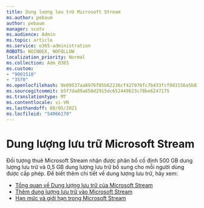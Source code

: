 ```yaml
---
title: Dung lượng lưu trữ Microsoft Stream
ms.author: pebaum
author: pebaum
manager: scotv
ms.audience: Admin
ms.topic: article
ms.service: o365-administration
ROBOTS: NOINDEX, NOFOLLOW
localization_priority: Normal
ms.collection: Adm_O365
ms.custom:
- "9001510"
- "3570"
ms.openlocfilehash: 9e09537aa8976f05b62236cf427976fc7b433fcf9d3156a5b81009c6b60a0db1
ms.sourcegitcommit: b5f7da89a650d2915dc652449623c78be6247175
ms.translationtype: MT
ms.contentlocale: vi-VN
ms.lasthandoff: 08/05/2021
ms.locfileid: "54066170"
---
```

# <a name="microsoft-stream-storage"></a>Dung lượng lưu trữ Microsoft Stream

Đối tượng thuê Microsoft Stream nhận được phân bổ cố định 500 GB dung lượng lưu trữ và 0,5 GB dung lượng lưu trữ bổ sung cho mỗi người dùng được cấp phép.
Để biết thêm chi tiết về dung lượng lưu trữ, hãy xem:

- [Tổng quan về Dung lượng lưu trữ của Microsoft Stream](https://docs.microsoft.com/stream/license-overview#storage)
- [Thêm dung lượng lưu trữ vào Microsoft Stream](https://docs.microsoft.com/stream/storage-add-on)
- [Hạn mức và giới hạn trong Microsoft Stream](https://docs.microsoft.com/stream/quotas-and-limitations)
